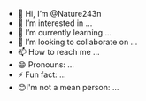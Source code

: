 - 👋 Hi, I’m @Nature243n
- 👀 I’m interested in ...
- 🌱 I’m currently learning ...
- 💞️ I’m looking to collaborate on ...
- 📫 How to reach me ...
- 😄 Pronouns: ...
- ⚡ Fun fact: ...
- 😊I'm not a mean person: ...
<!---
Nature243n/Nature243n is a ✨ special ✨ repository because its `README.md` (this file) appears on your GitHub profile.
You can click the Preview link to take a look at your changes.
--->
